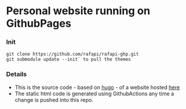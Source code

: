 # Personal website running on GithubPages

### Init
```
git clone https://github.com/rafapi/rafapi-ghp.git
git submodule update --init` to pull the themes
```

### Details
* This is the source code - based on [hugo](https://gohugo.io/) - of a website hosted [here](https://github.com/rafapi/rafapi.github.io)
* The static html code is generated using GithubActions any time a change is pushed into this repo.
